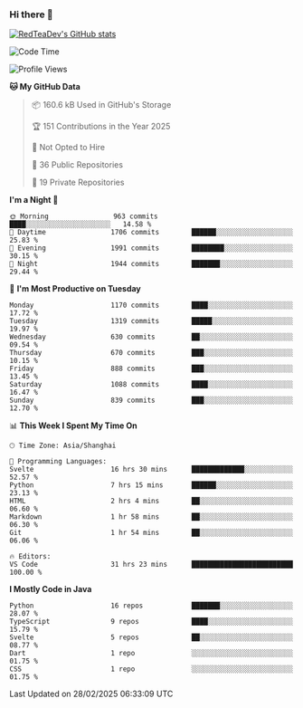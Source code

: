 ### Hi there 👋

<!--
**RedTeaDev/RedTeaDev** is a ✨ _special_ ✨ repository because its `README.md` (this file) appears on your GitHub profile.

Here are some ideas to get you started:

- 🔭 I’m currently working on ...
- 🌱 I’m currently learning ...
- 👯 I’m looking to collaborate on ...
- 🤔 I’m looking for help with ...
- 💬 Ask me about ...
- 📫 How to reach me: ...
- 😄 Pronouns: ...
- ⚡ Fun fact: ...
-->

<!--
[![wakatime](https://wakatime.com/badge/user/6b101ed0-04c0-4490-9283-eb61f2efff96.svg)](https://wakatime.com/@6b101ed0-04c0-4490-9283-eb61f2efff96)
!-->

[![RedTeaDev's GitHub stats](https://github-readme-stats.vercel.app/api?username=RedTeaDev\&include_all_commits=true)](https://github.com/anuraghazra/github-readme-stats)
<!--
[![willianrod's wakatime stats](https://github-readme-stats.vercel.app/api/wakatime?username=RedTeaDev)](https://github.com/anuraghazra/github-readme-stats)
!-->
<!--START_SECTION:waka-->
![Code Time](http://img.shields.io/badge/Code%20Time-3%2C047%20hrs%206%20mins-blue)

![Profile Views](http://img.shields.io/badge/Profile%20Views-7-blue)

**🐱 My GitHub Data** 

> 📦 160.6 kB Used in GitHub's Storage 
 > 
> 🏆 151 Contributions in the Year 2025
 > 
> 🚫 Not Opted to Hire
 > 
> 📜 36 Public Repositories 
 > 
> 🔑 19 Private Repositories 
 > 
**I'm a Night 🦉** 

```text
🌞 Morning                963 commits         ████░░░░░░░░░░░░░░░░░░░░░   14.58 % 
🌆 Daytime                1706 commits        ██████░░░░░░░░░░░░░░░░░░░   25.83 % 
🌃 Evening                1991 commits        ████████░░░░░░░░░░░░░░░░░   30.15 % 
🌙 Night                  1944 commits        ███████░░░░░░░░░░░░░░░░░░   29.44 % 
```
📅 **I'm Most Productive on Tuesday** 

```text
Monday                   1170 commits        ████░░░░░░░░░░░░░░░░░░░░░   17.72 % 
Tuesday                  1319 commits        █████░░░░░░░░░░░░░░░░░░░░   19.97 % 
Wednesday                630 commits         ██░░░░░░░░░░░░░░░░░░░░░░░   09.54 % 
Thursday                 670 commits         ███░░░░░░░░░░░░░░░░░░░░░░   10.15 % 
Friday                   888 commits         ███░░░░░░░░░░░░░░░░░░░░░░   13.45 % 
Saturday                 1088 commits        ████░░░░░░░░░░░░░░░░░░░░░   16.47 % 
Sunday                   839 commits         ███░░░░░░░░░░░░░░░░░░░░░░   12.70 % 
```


📊 **This Week I Spent My Time On** 

```text
🕑︎ Time Zone: Asia/Shanghai

💬 Programming Languages: 
Svelte                   16 hrs 30 mins      █████████████░░░░░░░░░░░░   52.57 % 
Python                   7 hrs 15 mins       ██████░░░░░░░░░░░░░░░░░░░   23.13 % 
HTML                     2 hrs 4 mins        ██░░░░░░░░░░░░░░░░░░░░░░░   06.60 % 
Markdown                 1 hr 58 mins        ██░░░░░░░░░░░░░░░░░░░░░░░   06.30 % 
Git                      1 hr 54 mins        ██░░░░░░░░░░░░░░░░░░░░░░░   06.06 % 

🔥 Editors: 
VS Code                  31 hrs 23 mins      █████████████████████████   100.00 % 
```

**I Mostly Code in Java** 

```text
Python                   16 repos            ███████░░░░░░░░░░░░░░░░░░   28.07 % 
TypeScript               9 repos             ████░░░░░░░░░░░░░░░░░░░░░   15.79 % 
Svelte                   5 repos             ██░░░░░░░░░░░░░░░░░░░░░░░   08.77 % 
Dart                     1 repo              ░░░░░░░░░░░░░░░░░░░░░░░░░   01.75 % 
CSS                      1 repo              ░░░░░░░░░░░░░░░░░░░░░░░░░   01.75 % 
```




 Last Updated on 28/02/2025 06:33:09 UTC
<!--END_SECTION:waka-->


